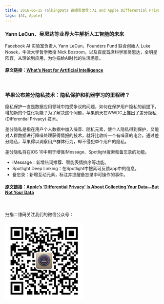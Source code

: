 ```yaml
---
title: 2016-06-15 TalkingData 锐眼看世界：AI and Apple Differential Privacy 
tags: [AI, Apple]
---
```


### Yann LeCun、吴恩达等业界大牛解析人工智能的未来

Facebook AI 实验室负责人 Yann LeCun，Founders Fund 联合创始人 Luke Nosek，牛津大学哲学教授 Nick Bostrom，以及百度首席科学家吴恩达，全明星阵容，从理论到应用，为你描绘AI时代的生活场景。

#### 原文链接：[What’s Next for Artificial Intelligence](http://www.tuicool.com/articles/2uq6Rv2)

<br>

### 苹果公布差分隐私技术：隐私保护和机器学习的里程碑？

隐私保护一直是数据应用领域中饱受争议的问题，如何在保护用户隐私的前提下，增加新的个性化功能？为了解决这个问题，苹果前天在WWDC上推出了差分隐私 (Differential Privacy) 技术。

差分隐私是指在用户个人数据中加入噪音、随机元素，使个人隐私得到保护，又能对人群数据进行降噪处理获得情报的技术，就好比收听一个有噪音的电台。通过差分隐私，苹果得以洞察用户群体行为，却不侵犯单个用户的隐私。

差分隐私将在iOS 10中用于增强iMessage、Spotlight搜索和备忘录的功能。

- iMessage：新增热词推荐、智能表情排序等功能。
- Spotlight Deep Linking：在Spotlight中搜索可反馈app中的信息。
- 备忘录：新增互动元素，标注并提醒备忘录中可操作的事件。

#### 原文链接：[Apple’s ‘Differential Privacy’ Is About Collecting Your Data—But Not ​Your Data](http://www.tuicool.com/articles/32quIbN)

<br>
<br>
扫描二维码关注我们的微信公众号：

![](/images/erweima.jpg)